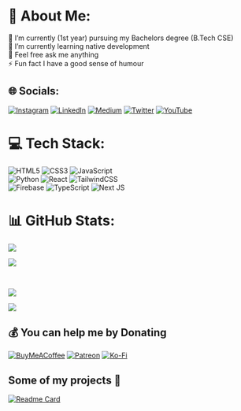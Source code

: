 # 🚀 About Me:
🔭 I’m currently (1st year) pursuing my Bachelors degree (B.Tech CSE)<br>
🌱 I’m currently learning native development<br>
💬 Feel free ask me anything<br>
⚡ Fun fact I have a good sense of humour

## 🌐 Socials:
[![Instagram](https://img.shields.io/badge/Instagram-%23E4405F.svg?logo=Instagram&logoColor=white)](https://instagram.com/xenseeee) 
[![LinkedIn](https://img.shields.io/badge/LinkedIn-%230077B5.svg?logo=linkedin&logoColor=white)](https://linkedin.com/in/xenseee) 
[![Medium](https://img.shields.io/badge/Medium-12100E?logo=medium&logoColor=white)](https://medium.com/@xenseee) 
[![Twitter](https://img.shields.io/badge/Twitter-%231DA1F2.svg?logo=Twitter&logoColor=white)](https://twitter.com/xenseee) 
[![YouTube](https://img.shields.io/badge/YouTube-%23FF0000.svg?logo=YouTube&logoColor=white)](https://youtube.com/c/xenseee) 

# 💻 Tech Stack:
![HTML5](https://img.shields.io/badge/html5-%23E34F26.svg?style=flat&logo=html5&logoColor=white) 
![CSS3](https://img.shields.io/badge/css3-%231572B6.svg?style=flat&logo=css3&logoColor=white) 
![JavaScript](https://img.shields.io/badge/javascript-%23323330.svg?style=flat&logo=javascript&logoColor=%23F7DF1E) 
<br/>
![Python](https://img.shields.io/badge/python-3670A0?style=flat&logo=python&logoColor=ffdd54) 
![React](https://img.shields.io/badge/react-%2320232a.svg?style=flat&logo=react&logoColor=%2361DAFB) 
![TailwindCSS](https://img.shields.io/badge/tailwindcss-%2338B2AC.svg?style=flat&logo=tailwind-css&logoColor=white) 
<br/>
![Firebase](https://img.shields.io/badge/firebase-%23039BE5.svg?style=flat&logo=firebase) 
![TypeScript](https://img.shields.io/badge/typescript-%23007ACC.svg?style=flat&logo=typescript&logoColor=white) 
![Next JS](https://img.shields.io/badge/Next-black?style=flat&logo=next.js&logoColor=white) 

# 📊 GitHub Stats:

![](https://github-readme-stats.vercel.app/api?username=jabedzaman&theme=dark&hide_border=false&include_all_commits=true&count_private=true)

![](https://github-readme-streak-stats.herokuapp.com/?user=jabedzaman&theme=dark&hide_border=false)

<br/>

![](https://github-readme-stats.vercel.app/api/top-langs/?username=jabedzaman&theme=dark&hide_border=false&include_all_commits=true&count_private=true&layout=compact)


[![](https://visitcount.itsvg.in/api?id=jabedzaman&icon=0&color=0)](https://visitcount.itsvg.in)

  ## 💰 You can help me by Donating
  [![BuyMeACoffee](https://img.shields.io/badge/Buy%20Me%20a%20Coffee-ffdd00?style=for-the-badge&logo=buy-me-a-coffee&logoColor=black)](https://buymeacoffee.com/xense)
  [![Patreon](https://img.shields.io/badge/Patreon-F96854?style=for-the-badge&logo=patreon&logoColor=white)](https://patreon.com/xenseee) 
  [![Ko-Fi](https://img.shields.io/badge/Ko--fi-F16061?style=for-the-badge&logo=ko-fi&logoColor=white)](https://ko-fi.com/xenseee)  
  
  ## Some of my projects 🧪
  [![Readme Card](https://github-readme-stats.vercel.app/api/pin/?username=jabedzaman&repo=portfolio-blog)](https://github.com/jabedzaman/portfolio-blog)
